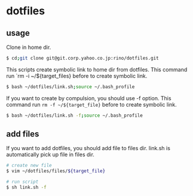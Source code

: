 # dotfiles

## usage

Clone in home dir.
```bash
$ cd;git clone git@git.corp.yahoo.co.jp:rino/dotfiles.git
```

This scripts create symbolic link to home dir from dotfiles.
This command run `rm -i ~/${target_files} before to create symbolic link.
```bash
$ bash ~/dotfiles/link.sh;source ~/.bash_profile
```

If you want to create by compulsion, you should use -f option.
This command run `rm -f ~/${target_file}` before to create symbolic link.
```bash
$ bash ~/dotfiles/link.sh -f;source ~/.bash_profile
```

## add files
If you want to add dotfiles, you should add file to files dir.
link.sh is automatically pick up file in files dir.
```bash
# create new file
$ vim ~/dotfiles/files/${target_file}

# run script
$ sh link.sh -f
```

